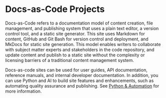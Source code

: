 # Docs-as-Code Projects

Docs-as-Code refers to a documentation model of content creation, file management, and publishing system that uses a plain text editor, a version control tool, and a static site generator. This site uses Markdown for content, GitHub and Git Bash for version control and deployment, and MkDocs for static site generation. This model enables writers to collaborate with subject matter experts and stakeholders in the code repository, and update content and publish to a static site without the complexity or licensing barriers of a traditional content management system. 

Docs-as-code sites can be used for user guides, API documentation, reference manuals, and internal developer documentation. In addition, you can use Python and AI to build site features and enhancements, such as automating quality assurance and publishing. See [Python & Automation](python.md) for more information.
